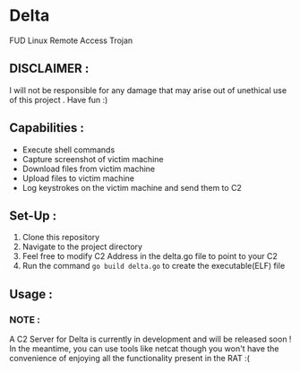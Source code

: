 # Delta
FUD Linux Remote Access Trojan

## DISCLAIMER :
I will not be responsible for any damage that may arise out of unethical use of this project . Have fun :)

## Capabilities : 
- Execute shell commands
- Capture screenshot of victim machine
- Download files from victim machine
- Upload files to victim machine
- Log keystrokes on the victim machine and send them to C2

## Set-Up :
1. Clone this repository
2. Navigate to the project directory
3. Feel free to modify C2 Address in the delta.go file to point to your C2
4. Run the command ```go build delta.go``` to create the executable(ELF) file

## Usage :
### NOTE : 
A C2 Server for Delta is currently in development and will be released soon ! \
In the meantime, you can use tools like netcat though you won't have the convenience of enjoying all the functionality present in the RAT :(
 
